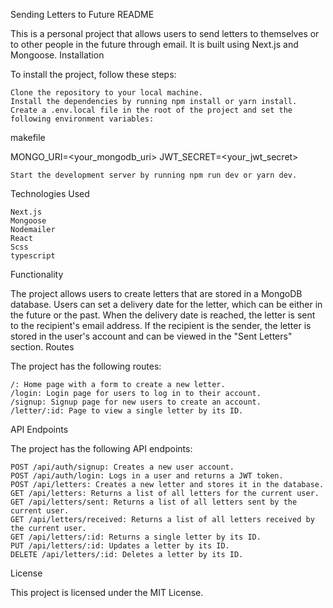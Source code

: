 Sending Letters to Future README

This is a personal project that allows users to send letters to themselves or to other people in the future through email. It is built using Next.js and Mongoose.
Installation

To install the project, follow these steps:

    Clone the repository to your local machine.
    Install the dependencies by running npm install or yarn install.
    Create a .env.local file in the root of the project and set the following environment variables:

makefile

MONGO_URI=<your_mongodb_uri>
JWT_SECRET=<your_jwt_secret>

    Start the development server by running npm run dev or yarn dev.

Technologies Used

    Next.js
    Mongoose
    Nodemailer
    React
    Scss
    typescript
    
Functionality

The project allows users to create letters that are stored in a MongoDB database. Users can set a delivery date for the letter, which can be either in the future or the past. When the delivery date is reached, the letter is sent to the recipient's email address. If the recipient is the sender, the letter is stored in the user's account and can be viewed in the "Sent Letters" section.
Routes

The project has the following routes:

    /: Home page with a form to create a new letter.
    /login: Login page for users to log in to their account.
    /signup: Signup page for new users to create an account.
    /letter/:id: Page to view a single letter by its ID.

API Endpoints

The project has the following API endpoints:

    POST /api/auth/signup: Creates a new user account.
    POST /api/auth/login: Logs in a user and returns a JWT token.
    POST /api/letters: Creates a new letter and stores it in the database.
    GET /api/letters: Returns a list of all letters for the current user.
    GET /api/letters/sent: Returns a list of all letters sent by the current user.
    GET /api/letters/received: Returns a list of all letters received by the current user.
    GET /api/letters/:id: Returns a single letter by its ID.
    PUT /api/letters/:id: Updates a letter by its ID.
    DELETE /api/letters/:id: Deletes a letter by its ID.

License

This project is licensed under the MIT License.
